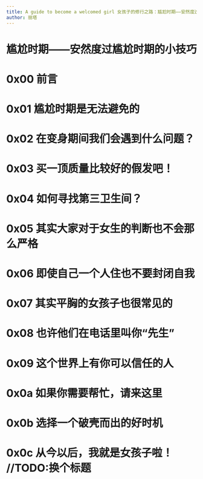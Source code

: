 ```yaml
---
title: A guide to become a welcomed girl 女孩子的修行之路：尴尬时期——安然度过尴尬时期的小技巧
author: 丽塔
---
```


# 尴尬时期——安然度过尴尬时期的小技巧

# 0x00 前言
# 0x01 尴尬时期是无法避免的
# 0x02 在变身期间我们会遇到什么问题？
# 0x03 买一顶质量比较好的假发吧！
# 0x04 如何寻找第三卫生间？
# 0x05 其实大家对于女生的判断也不会那么严格
# 0x06 即使自己一个人住也不要封闭自我
# 0x07 其实平胸的女孩子也很常见的
# 0x08 也许他们在电话里叫你“先生”
# 0x09 这个世界上有你可以信任的人
# 0x0a 如果你需要帮忙，请来这里
# 0x0b 选择一个破壳而出的好时机
# 0x0c 从今以后，我就是女孩子啦！ //TODO:换个标题